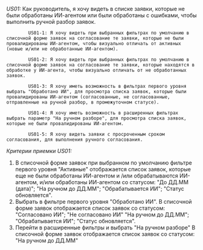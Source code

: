 *US01:* Как руководитель, я хочу видеть в списке заявки, которые не были обработаны ИИ-агентом или были обработаны с ошибками, чтобы выполнить ручной разбор заявок.

            US01-1: Я хочу видеть при выбранных фильтрах по умолчанию в списочной форме заявок на согласование те заявки, которые не были провалидированы ИИ-агентом, чтобы визуально отличать от активных (новые и/или не обработанные ИИ-агентом).

            US01-2: Я хочу видеть при выбранных фильтрах по умолчанию в списочной форме заявок на согласование те заявки, которые находятся в обработке у ИИ-агента, чтобы визуально отличать от не обработанных заявок.

            US01-3: Я хочу иметь возможность в фильтрах первого уровня выбрать "Обработано ИИ", для просмотра списка заявок, которые были провалидированы ИИ-агентом (согласованные, не согласованные, отправленные на ручной разбор, в промежуточном статусе).

            US01-4: Я хочу иметь возможность в расширенных фильтрах выбрать параметр "На ручном разборе", для просмотра списка заявок, которые не были провалидированы ИИ-агентом. 

            US01-5: Я хочу видеть заявки с просроченным сроком согласования, для выполнения ручного согласования.

*Критерии приемки US01:*

1. В списочной форме заявок при выбранном по умолчанию фильтре первого уровня "Активные" отображается список заявок, которые еще не были обработаны ИИ-агентом и /или обрабатываются ИИ-агентом, и/или обработаны ИИ-агентом со статусом:
   "До ДД.ММ (дата)";
   "На ручном до ДД.ММ";
   "Обрабатывается ИИ";
   "Статус обновляется".
2. Выбрать в фильтре первого уровня "Обработано ИИ".
   В списочной форме заявок отображается список заявок со статусом:
   "Согласовано ИИ";
   "Не согласовано ИИ"
   "На ручном до ДД.ММ";
   "Обрабатывается ИИ";
   "Статус обновляется".
3. Перейти в расширенные фильтры и выбрать  "На ручном разборе"
   В списочной форме заявок отображается список заявок со статусом:
   "На ручном до ДД.ММ"